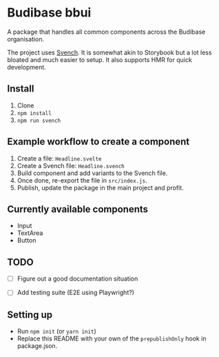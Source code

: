 # Budibase bbui

A package that handles all common components across the Budibase organisation.

The project uses [Svench](https://github.com/rixo/svench). It is somewhat akin to Storybook but a lot less bloated and much easier to setup. It also supports HMR for quick development.

## Install

1. Clone
2. `npm install`
3. `npm run svench`

## Example workflow to create a component

1. Create a file: `Headline.svelte`
2. Create a Svench file: `Headline.svench`
3. Build component and add variants to the Svench file.
4. Once done, re-export the file in `src/index.js`.
5. Publish, update the package in the main project and profit. 

## Currently available components

* Input
* TextArea
* Button

## TODO

* [ ] Figure out a good documentation situation
* [ ] Add testing suite (E2E using Playwright?)


## Setting up

* Run `npm init` (or `yarn init`)
* Replace this README with your own
 of the `prepublishOnly` hook in package.json.
